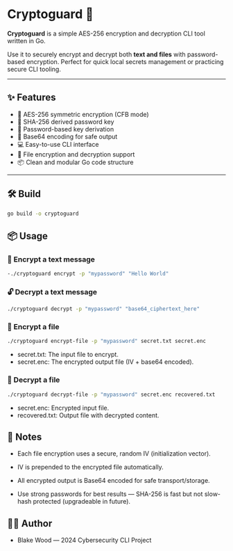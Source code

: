 # Cryptoguard 🔐

**Cryptoguard** is a simple AES-256 encryption and decryption CLI tool written in Go.

Use it to securely encrypt and decrypt both **text and files** with password-based encryption. Perfect for quick local secrets management or practicing secure CLI tooling.

---

## ✨ Features

- 🔐 AES-256 symmetric encryption (CFB mode)
- 🧂 SHA-256 derived password key
- 🔑 Password-based key derivation
- 🧾 Base64 encoding for safe output
- 💻 Easy-to-use CLI interface
- 📂 File encryption and decryption support
- 📦 Clean and modular Go code structure

---

## 🛠️ Build

```bash
go build -o cryptoguard
```
## 📦 Usage

### 🔐 Encrypt a text message
```bash
-./cryptoguard encrypt -p "mypassword" "Hello World"
```

### 🔓 Decrypt a text message
```bash
./cryptoguard decrypt -p "mypassword" "base64_ciphertext_here"
```

### 📁 Encrypt a file
```bash
./cryptoguard encrypt-file -p "mypassword" secret.txt secret.enc
```
- secret.txt: The input file to encrypt.
- secret.enc: The encrypted output file (IV + base64 encoded).

### 📁 Decrypt a file
```bash
./cryptoguard decrypt-file -p "mypassword" secret.enc recovered.txt
```
- secret.enc: Encrypted input file.
- recovered.txt: Output file with decrypted content.

## 📌 Notes

- Each file encryption uses a secure, random IV (initialization vector).

- IV is prepended to the encrypted file automatically.

- All encrypted output is Base64 encoded for safe transport/storage.

- Use strong passwords for best results — SHA-256 is fast but not slow-hash protected (upgradeable in future).

## 🧑‍💻 Author
- Blake Wood — 2024 Cybersecurity CLI Project
